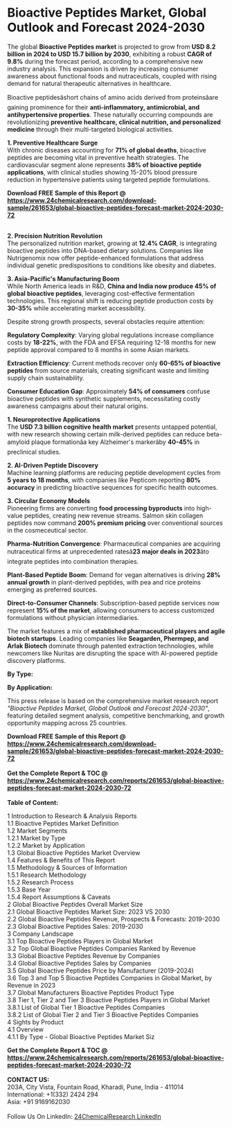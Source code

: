 <h1>Bioactive Peptides Market, Global Outlook and Forecast 2024-2030</h1><p>The global <strong>Bioactive Peptides market</strong> is projected to grow from <strong>USD 8.2 billion in 2024 to USD 15.7 billion by 2030</strong>, exhibiting a robust <strong>CAGR of 9.8%</strong> during the forecast period, according to a comprehensive new industry analysis. This expansion is driven by increasing consumer awareness about functional foods and nutraceuticals, coupled with rising demand for natural therapeutic alternatives in healthcare.</p><p>Bioactive peptidesâshort chains of amino acids derived from proteinsâare gaining prominence for their <strong>anti-inflammatory, antimicrobial, and antihypertensive properties</strong>. These naturally occurring compounds are revolutionizing <strong>preventive healthcare, clinical nutrition, and personalized medicine</strong> through their multi-targeted biological activities.</p><p><strong>1. Preventive Healthcare Surge</strong><br>
With chronic diseases accounting for <strong>71% of global deaths</strong>, bioactive peptides are becoming vital in preventive health strategies. The cardiovascular segment alone represents <strong>38% of bioactive peptide applications</strong>, with clinical studies showing 15-20% blood pressure reduction in hypertensive patients using targeted peptide formulations.</p><div><b>Download FREE Sample of this Report @ 
            <a href="https://www.24chemicalresearch.com/download-sample/261653/global-bioactive-peptides-forecast-market-2024-2030-72">
            https://www.24chemicalresearch.com/download-sample/261653/global-bioactive-peptides-forecast-market-2024-2030-72</a></b></div><br><p><strong>2. Precision Nutrition Revolution</strong><br>
The personalized nutrition market, growing at <strong>12.4% CAGR</strong>, is integrating bioactive peptides into DNA-based dietary solutions. Companies like Nutrigenomix now offer peptide-enhanced formulations that address individual genetic predispositions to conditions like obesity and diabetes.</p><p><strong>3. Asia-Pacific's Manufacturing Boom</strong><br>
While North America leads in R&amp;D, <strong>China and India now produce 45% of global bioactive peptides</strong>, leveraging cost-effective fermentation technologies. This regional shift is reducing peptide production costs by <strong>30-35%</strong> while accelerating market accessibility.</p><p>Despite strong growth prospects, several obstacles require attention:</p><p><strong>Regulatory Complexity</strong>: Varying global regulations increase compliance costs by <strong>18-22%</strong>, with the FDA and EFSA requiring 12-18 months for new peptide approval compared to 8 months in some Asian markets.</p><p><strong>Extraction Efficiency</strong>: Current methods recover only <strong>60-65% of bioactive peptides</strong> from source materials, creating significant waste and limiting supply chain sustainability.</p><p><strong>Consumer Education Gap</strong>: Approximately <strong>54% of consumers</strong> confuse bioactive peptides with synthetic supplements, necessitating costly awareness campaigns about their natural origins.</p><p><strong>1. Neuroprotective Applications</strong><br>
The <strong>USD 7.3 billion cognitive health market</strong> presents untapped potential, with new research showing certain milk-derived peptides can reduce beta-amyloid plaque formationâa key Alzheimer's markerâby <strong>40-45%</strong> in preclinical studies.</p><p><strong>2. AI-Driven Peptide Discovery</strong><br>
Machine learning platforms are reducing peptide development cycles from <strong>5 years to 18 months</strong>, with companies like Pepticom reporting <strong>80% accuracy</strong> in predicting bioactive sequences for specific health outcomes.</p><p><strong>3. Circular Economy Models</strong><br>
Pioneering firms are converting <strong>food processing byproducts</strong> into high-value peptides, creating new revenue streams. Salmon skin collagen peptides now command <strong>200% premium pricing</strong> over conventional sources in the cosmeceutical sector.</p><p><strong>Pharma-Nutrition Convergence</strong>: Pharmaceutical companies are acquiring nutraceutical firms at unprecedented ratesâ<strong>23 major deals in 2023</strong>âto integrate peptides into combination therapies.</p><p><strong>Plant-Based Peptide Boom</strong>: Demand for vegan alternatives is driving <strong>28% annual growth</strong> in plant-derived peptides, with pea and rice proteins emerging as preferred sources.</p><p><strong>Direct-to-Consumer Channels</strong>: Subscription-based peptide services now represent <strong>15% of the market</strong>, allowing consumers to access customized formulations without physician intermediaries.</p><p>The market features a mix of <strong>established pharmaceutical players and agile biotech startups</strong>. Leading companies like <strong>Seagarden, Phermpep, and Arlak Biotech</strong> dominate through patented extraction technologies, while newcomers like Nuritas are disrupting the space with AI-powered peptide discovery platforms.</p><p><strong>By Type:</strong></p><p><strong>By Application:</strong></p><p>This press release is based on the comprehensive market research report <em>"Bioactive Peptides Market, Global Outlook and Forecast 2024-2030"</em>, featuring detailed segment analysis, competitive benchmarking, and growth opportunity mapping across 25 countries.</p><div><b>Download FREE Sample of this Report @ 
            <a href="https://www.24chemicalresearch.com/download-sample/261653/global-bioactive-peptides-forecast-market-2024-2030-72">
            https://www.24chemicalresearch.com/download-sample/261653/global-bioactive-peptides-forecast-market-2024-2030-72</a></b></div><br><div><b>Get the Complete Report & TOC @ 
            <a href="https://www.24chemicalresearch.com/reports/261653/global-bioactive-peptides-forecast-market-2024-2030-72">
            https://www.24chemicalresearch.com/reports/261653/global-bioactive-peptides-forecast-market-2024-2030-72</a></b></div><br>
            <b>Table of Content:</b><p>1 Introduction to Research & Analysis Reports<br />
    1.1 Bioactive Peptides Market Definition<br />
    1.2 Market Segments<br />
        1.2.1 Market by Type<br />
        1.2.2 Market by Application<br />
    1.3 Global Bioactive Peptides Market Overview<br />
    1.4 Features & Benefits of This Report<br />
    1.5 Methodology & Sources of Information<br />
        1.5.1 Research Methodology<br />
        1.5.2 Research Process<br />
        1.5.3 Base Year<br />
        1.5.4 Report Assumptions & Caveats<br />
2 Global Bioactive Peptides Overall Market Size<br />
    2.1 Global Bioactive Peptides Market Size: 2023 VS 2030<br />
    2.2 Global Bioactive Peptides Revenue, Prospects & Forecasts: 2019-2030<br />
    2.3 Global Bioactive Peptides Sales: 2019-2030<br />
3 Company Landscape<br />
    3.1 Top Bioactive Peptides Players in Global Market<br />
    3.2 Top Global Bioactive Peptides Companies Ranked by Revenue<br />
    3.3 Global Bioactive Peptides Revenue by Companies<br />
    3.4 Global Bioactive Peptides Sales by Companies<br />
    3.5 Global Bioactive Peptides Price by Manufacturer (2019-2024)<br />
    3.6 Top 3 and Top 5 Bioactive Peptides Companies in Global Market, by Revenue in 2023<br />
    3.7 Global Manufacturers Bioactive Peptides Product Type<br />
    3.8 Tier 1, Tier 2 and Tier 3 Bioactive Peptides Players in Global Market<br />
        3.8.1 List of Global Tier 1 Bioactive Peptides Companies<br />
        3.8.2 List of Global Tier 2 and Tier 3 Bioactive Peptides Companies<br />
4 Sights by Product<br />
    4.1 Overview<br />
        4.1.1 By Type - Global Bioactive Peptides Market Siz</p><div><b>Get the Complete Report & TOC @ 
            <a href="https://www.24chemicalresearch.com/reports/261653/global-bioactive-peptides-forecast-market-2024-2030-72">
            https://www.24chemicalresearch.com/reports/261653/global-bioactive-peptides-forecast-market-2024-2030-72</a></b></div><br><b>CONTACT US:</b><br>
            203A, City Vista, Fountain Road, Kharadi, Pune, India - 411014<br>
            International: +1(332) 2424 294<br>
            Asia: +91 9169162030 <br><br>
            Follow Us On LinkedIn: <a href="https://www.linkedin.com/company/24chemicalresearch/">24ChemicalResearch LinkedIn</a>